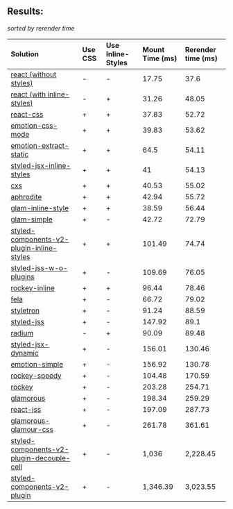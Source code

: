 ## Results:
*sorted by rerender time*

Solution | Use CSS | Use Inline-Styles | Mount Time (ms) | Rerender time (ms)
:--- | :--- | :--- | :--- | :---
[react (without styles)](https://github.com/facebook/react) | - | - | 17.75 | 37.6
[react (with inline-styles)](https://github.com/facebook/react) | - | + | 31.26 | 48.05
[react-css](https://github.com/facebook/react) | + | + | 37.83 | 52.72
[emotion-css-mode](https://github.com/tkh44/emotion) | + | + | 39.83 | 53.62
[emotion-extract-static](https://github.com/tkh44/emotion) | + | + | 64.5 | 54.11
[styled-jsx-inline-styles](https://github.com/zeit/styled-jsx) | + | + | 41 | 54.13
[cxs](https://github.com/jxnblk/cxs) | + | + | 40.53 | 55.02
[aphrodite](https://github.com/Khan/aphrodite) | + | + | 42.94 | 55.72
[glam-inline-style](https://github.com/threepointone/glam) | + | + | 38.59 | 56.44
[glam-simple](https://github.com/threepointone/glam) | + | - | 42.72 | 72.79
[styled-components-v2-plugin-inline-styles](https://github.com/styled-components/styled-components/tree/v2) | + | + | 101.49 | 74.74
[styled-jss-w-o-plugins](https://github.com/cssinjs/styled-jss) | + | - | 109.69 | 76.05
[rockey-inline](https://github.com/tuchk4/rockey) | + | + | 96.44 | 78.46
[fela](https://github.com/rofrischmann/fela/) | + | - | 66.72 | 79.02
[styletron](https://github.com/rtsao/styletron) | + | - | 91.24 | 88.59
[styled-jss](https://github.com/cssinjs/styled-jss) | + | - | 147.92 | 89.1
[radium](https://github.com/FormidableLabs/radium) | - | + | 90.09 | 89.48
[styled-jsx-dynamic](https://github.com/zeit/styled-jsx) | + | - | 156.01 | 130.46
[emotion-simple](https://github.com/threepointone/emotion) | + | - | 156.92 | 130.78
[rockey-speedy](https://github.com/tuchk4/rockey) | + | - | 104.48 | 170.59
[rockey](https://github.com/tuchk4/rockey) | + | - | 203.28 | 254.71
[glamorous](https://github.com/paypal/glamorous) | + | - | 198.34 | 259.29
[react-jss](https://github.com/cssinjs/react-jss) | + | - | 197.09 | 287.73
[glamorous-glamour-css](https://github.com/paypal/glamorous) | + | - | 261.78 | 361.61
[styled-components-v2-plugin-decouple-cell](https://github.com/styled-components/styled-components/tree/v2) | + | - | 1,036 | 2,228.45
[styled-components-v2-plugin](https://github.com/styled-components/styled-components/tree/v2) | + | - | 1,346.39 | 3,023.55
